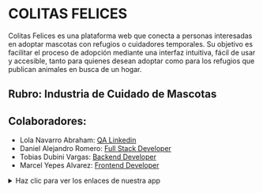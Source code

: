 # COLITAS FELICES

Colitas Felices es una plataforma web que conecta a personas interesadas en adoptar mascotas con refugios o cuidadores temporales. Su objetivo es facilitar el proceso de adopción mediante una interfaz intuitiva, fácil de usar y accesible, tanto para quienes desean adoptar como para los refugios que publican animales en busca de un hogar.

## Rubro: Industria de Cuidado de Mascotas

## Colaboradores:
- Lola Navarro Abraham: <a href="https://www.linkedin.com/in/lola-navarro-abraham-02b19b32b/">QA Linkedin</a>
- Daniel Alejandro Romero: <a href="https://www.linkedin.com/in/alejandro-romero-castellanos">Full Stack Developer</a>
- Tobias Dubini Vargas: <a href="https://www.linkedin.com/in/tobías-dubini/?trk=opento_sprofile_topcard">Backend Developer</a>
- Marcel Yepes Alvarez: <a href="linkedin.com/in/marcel-yepes-50a8601b0">Frontend Developer</a>

<details>
  <summary>Haz clic para ver los enlaces de nuestra app</summary>
  - <a href="https://happytailsapi-crimson-sky-5353.fly.dev">API - Backend</a>
  - <a href="https://colitas-felices-aa01a.web.app/">Frontend</a>
</details>
